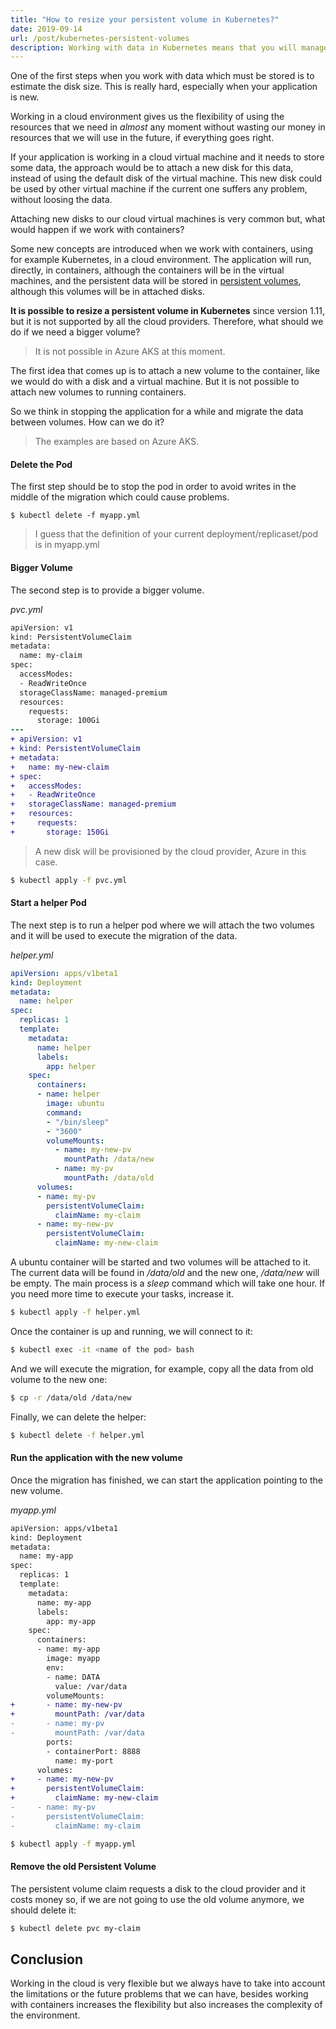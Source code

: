 ```yaml
---
title: "How to resize your persistent volume in Kubernetes?"
date: 2019-09-14
url: /post/kubernetes-persistent-volumes
description: Working with data in Kubernetes means that you will manage persistent volumes. Resizing your pv is not simple if your cloud provider does not support yet
---
```


One of the first steps when you work with data which must be stored is to estimate the disk size. This is really hard, especially when your application is new.

Working in a cloud environment gives us the flexibility of using the resources that we need in *almost* any moment without wasting our money in resources that we will use in the future, if everything goes right.

If your application is working in a cloud virtual machine and it needs to store some data, the approach would be to attach a new disk for this data, instead of using the default disk of the virtual machine. This new disk could be used by other virtual machine if the current one suffers any problem, without loosing the data.

Attaching new disks to our cloud virtual machines is very common but, what would happen if we work with containers?

Some new concepts are introduced when we work with containers, using for example Kubernetes, in a cloud environment. The application will run, directly, in containers, although the containers will be in the virtual machines, and the persistent data will be stored in [persistent volumes](https://kubernetes.io/docs/concepts/storage/persistent-volumes/), although this volumes will be in attached disks.

**It is possible to resize a persistent volume in Kubernetes** since version 1.11, but it is not supported by all the cloud providers. Therefore, what should we do if we need a bigger volume?

> It is not possible in Azure AKS at this moment.

The first idea that comes up is to attach a new volume to the container, like we would do with a disk and a virtual machine. But it is not possible to attach new volumes to running containers.

So we think in stopping the application for a while and migrate the data between volumes. How can we do it?

> The examples are based on Azure AKS.


#### Delete the Pod

The first step should be to stop the pod in order to avoid writes in the middle of the migration which could cause problems.

```
$ kubectl delete -f myapp.yml
```

> I guess that the definition of your current deployment/replicaset/pod is in myapp.yml

#### Bigger Volume

The second step is to provide a bigger volume.

*pvc.yml*

```diff
apiVersion: v1
kind: PersistentVolumeClaim
metadata:
  name: my-claim
spec:
  accessModes:
  - ReadWriteOnce
  storageClassName: managed-premium
  resources:
    requests:
      storage: 100Gi
---
+ apiVersion: v1
+ kind: PersistentVolumeClaim
+ metadata:
+   name: my-new-claim
+ spec:
+   accessModes:
+   - ReadWriteOnce
+   storageClassName: managed-premium
+   resources:
+     requests:
+       storage: 150Gi
```

> A new disk will be provisioned by the cloud provider, Azure in this case.

```bash
$ kubectl apply -f pvc.yml
```

#### Start a helper Pod

The next step is to run a helper pod where we will attach the two volumes and it will be used to execute the migration of the data.

*helper.yml*

```yml
apiVersion: apps/v1beta1
kind: Deployment
metadata:
  name: helper
spec:
  replicas: 1
  template:
    metadata:
      name: helper
      labels:
        app: helper
    spec:
      containers:
      - name: helper
        image: ubuntu
        command: 
        - "/bin/sleep"
        - "3600"
        volumeMounts:
          - name: my-new-pv
            mountPath: /data/new
          - name: my-pv
            mountPath: /data/old  
      volumes:
      - name: my-pv
        persistentVolumeClaim:
          claimName: my-claim
      - name: my-new-pv
        persistentVolumeClaim:
          claimName: my-new-claim
```

A ubuntu container will be started and two volumes will be attached to it. The current data will be found in */data/old* and the new one, */data/new* will be empty. The main process is a *sleep* command which will take one hour. If you need more time to execute your tasks, increase it.

```bash
$ kubectl apply -f helper.yml
```

Once the container is up and running, we will connect to it:

```bash
$ kubectl exec -it <name of the pod> bash
```

And we will execute the migration, for example, copy all the data from old volume to the new one:

```bash
$ cp -r /data/old /data/new
```

Finally, we can delete the helper:

```bash
$ kubectl delete -f helper.yml
```


#### Run the application with the new volume

Once the migration has finished, we can start the application pointing to the new volume.


*myapp.yml*

```diff
apiVersion: apps/v1beta1
kind: Deployment
metadata:
  name: my-app
spec:
  replicas: 1
  template:
    metadata:
      name: my-app
      labels:
        app: my-app
    spec:
      containers:
      - name: my-app
        image: myapp
        env:
        - name: DATA
          value: /var/data
        volumeMounts:
+       - name: my-new-pv
+         mountPath: /var/data
-       - name: my-pv
-         mountPath: /var/data
        ports:
        - containerPort: 8888
          name: my-port
      volumes:
+     - name: my-new-pv
+       persistentVolumeClaim:
+         claimName: my-new-claim
-     - name: my-pv
-       persistentVolumeClaim:
-         claimName: my-claim          
```

```bash
$ kubectl apply -f myapp.yml
```

#### Remove the old Persistent Volume

The persistent volume claim requests a disk to the cloud provider and it costs money so, if we are not going to use the old volume anymore, we should delete it:

```bash
$ kubectl delete pvc my-claim
```


## Conclusion

Working in the cloud is very flexible but we always have to take into account the limitations or the future problems that we can have, besides working with containers increases the flexibility but also increases the complexity of the environment.